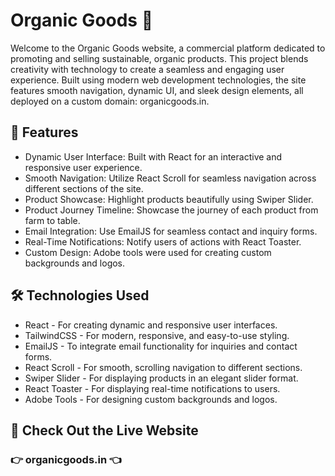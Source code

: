 # Organic Goods 🌿

Welcome to the Organic Goods website, a commercial platform dedicated to promoting and selling sustainable, organic products. 
This project blends creativity with technology to create a seamless and engaging user experience. 
Built using modern web development technologies, the site features smooth navigation, dynamic UI, and sleek design elements, 
all deployed on a custom domain: organicgoods.in.

## 🌟 Features
* Dynamic User Interface: Built with React for an interactive and responsive user experience.
* Smooth Navigation: Utilize React Scroll for seamless navigation across different sections of the site.
* Product Showcase: Highlight products beautifully using Swiper Slider.
* Product Journey Timeline: Showcase the journey of each product from farm to table.
* Email Integration: Use EmailJS for seamless contact and inquiry forms.
* Real-Time Notifications: Notify users of actions with React Toaster.
* Custom Design: Adobe tools were used for creating custom backgrounds and logos.


## 🛠 Technologies Used
* React - For creating dynamic and responsive user interfaces.
* TailwindCSS - For modern, responsive, and easy-to-use styling.
* EmailJS - To integrate email functionality for inquiries and contact forms.
* React Scroll - For smooth, scrolling navigation to different sections.
* Swiper Slider - For displaying products in an elegant slider format.
* React Toaster - For displaying real-time notifications to users.
* Adobe Tools - For designing custom backgrounds and logos.
## 🌿 Check Out the Live Website
### 👉 organicgoods.in 👈

